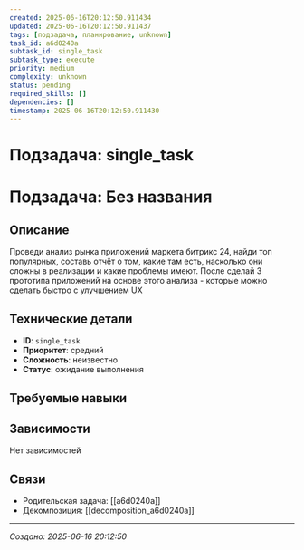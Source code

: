 ```yaml
---
created: 2025-06-16T20:12:50.911434
updated: 2025-06-16T20:12:50.911437
tags: [подзадача, планирование, unknown]
task_id: a6d0240a
subtask_id: single_task
subtask_type: execute
priority: medium
complexity: unknown
status: pending
required_skills: []
dependencies: []
timestamp: 2025-06-16T20:12:50.911430
---
```


# Подзадача: single_task

# Подзадача: Без названия

## Описание
Проведи анализ рынка приложений маркета битрикс 24, найди топ популярных, составь отчёт о том, какие там есть, насколько они сложны в реализации и какие проблемы имеют. После сделай 3 прототипа приложений на основе этого анализа - которые можно сделать быстро с улучшением UX

## Технические детали
- **ID**: `single_task`
- **Приоритет**: средний
- **Сложность**: неизвестно
- **Статус**: ожидание выполнения

## Требуемые навыки


## Зависимости
Нет зависимостей

## Связи
- Родительская задача: [[a6d0240a]]
- Декомпозиция: [[decomposition_a6d0240a]]

---
*Создано: 2025-06-16 20:12:50*
